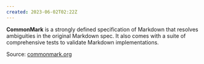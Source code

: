 ```yaml
---
created: 2023-06-02T02:22Z
---
```


**CommonMark** is a strongly defined specification of Markdown that resolves ambiguities in the original Markdown spec. It also comes with a suite of comprehensive tests to validate Markdown implementations.

Source: [commonmark.org](https://commonmark.org/)
